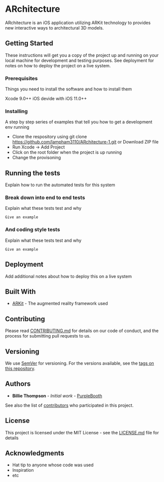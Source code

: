 # ARchitecture

ARchitecture is an iOS application utilizing ARKit technology to provides new interactive ways to architectural 3D models.

## Getting Started

These instructions will get you a copy of the project up and running on your local machine for development and testing purposes. See deployment for notes on how to deploy the project on a live system.

### Prerequisites

Things you need to install the software and how to install them

Xcode 9.0++
iOS devide with iOS 11.0++

### Installing

A step by step series of examples that tell you how to get a development env running

- Clone the respository using git clone https://github.com/lampham3110/ARchitecture-1.git or Download ZIP file
- Run Xcode -> Add Project
- Click on the root folder when the project is up running
- Change the provisoning 

## Running the tests

Explain how to run the automated tests for this system

### Break down into end to end tests

Explain what these tests test and why

```
Give an example
```

### And coding style tests

Explain what these tests test and why

```
Give an example
```

## Deployment

Add additional notes about how to deploy this on a live system

## Built With

* [ARKit](https://developer.apple.com/documentation/arkit) - The augmented reality framework used

## Contributing

Please read [CONTRIBUTING.md](https://gist.github.com/PurpleBooth/b24679402957c63ec426) for details on our code of conduct, and the process for submitting pull requests to us.

## Versioning

We use [SemVer](http://semver.org/) for versioning. For the versions available, see the [tags on this repository](https://github.com/your/project/tags). 

## Authors

* **Billie Thompson** - *Initial work* - [PurpleBooth](https://github.com/PurpleBooth)

See also the list of [contributors](https://github.com/your/project/contributors) who participated in this project.

## License

This project is licensed under the MIT License - see the [LICENSE.md](LICENSE.md) file for details

## Acknowledgments

* Hat tip to anyone whose code was used
* Inspiration
* etc

